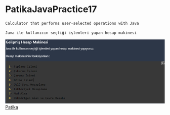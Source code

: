 # PatikaJavaPractice17
```
Calculator that performs user-selected operations with Java
```
```
Java ile kullanıcın seçtiği işlemleri yapan hesap makinesi
```
![AdvancedCalculator.png](AdvancedCalculator.png)
[Patika](https://www.patika.dev)


